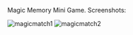 Magic Memory Mini Game.
Screenshots:

![magicmatch1](https://user-images.githubusercontent.com/75091589/155881290-43d57899-7a59-4959-9c0c-17dc1797502f.JPG)
![magicmatch2](https://user-images.githubusercontent.com/75091589/155881292-921182ac-dcf1-4fd6-815f-0a0a2333bf66.JPG)
